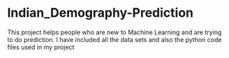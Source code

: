 # Indian_Demography-Prediction
This project helps people who are new to Machine Learning and are trying to do prediction. I have included all the data sets and also the python code files used in my project 
